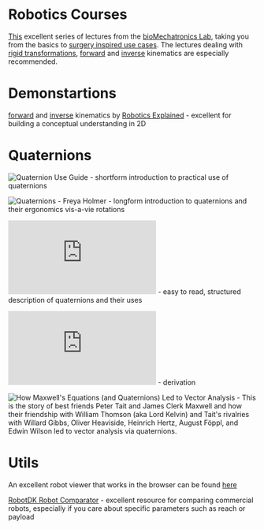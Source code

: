 # Robotics Courses
 [This](https://www.youtube.com/playlist?list=PLY6RHB0yqJVasji1rwZAGYirD8zW1ipj-) excellent series of lectures from the [bioMechatronics Lab](https://www.youtube.com/@biomechlab), taking you from the basics to [surgery inspired use cases](https://www.youtube.com/watch?v=BFvGwrENkeg&list=PLY6RHB0yqJVasji1rwZAGYirD8zW1ipj-&index=16&pp=iAQB). The lectures dealing with [rigid transformations](https://www.youtube.com/watch?v=1-_HhBlQRp8&list=PLY6RHB0yqJVasji1rwZAGYirD8zW1ipj-&index=2&t=6s&pp=iAQB), [forward](https://www.youtube.com/watch?v=6sd9fiinq5U&list=PLY6RHB0yqJVasji1rwZAGYirD8zW1ipj-&index=5&t=220s&pp=iAQB0gcJCY0JAYcqIYzv) and [inverse](https://www.youtube.com/watch?v=RzaeS5LLhxA&list=PLY6RHB0yqJVasji1rwZAGYirD8zW1ipj-&index=7&pp=iAQB) kinematics are especially recommended.

# Demonstartions
[forward](https://robotics-explained.com/forwardkinematics) and [inverse](https://robotics-explained.com/inversekinematics) kinematics by [Robotics Explained](https://robotics-explained.com/) - excellent for building a conceptual understanding in 2D

# Quaternions
![Quaternion Use Guide](https://www.youtube.com/watch?v=bKd2lPjl92c) - shortform introduction to practical use of quaternions

![Quaternions - Freya Holmer](https://www.youtube.com/watch?v=PMvIWws8WEo) - longform introduction to quaternions and their ergonomics vis-a-vie rotations

![SymPy Docs (Quaternions)](https://docs.sympy.org/latest/modules/algebras.html) - easy to read, structured description of quaternions and their uses

![Converting between rotation matrices and quaternions](https://d3cw3dd2w32x2b.cloudfront.net/wp-content/uploads/2015/01/matrix-to-quat.pdf) - derivation

![How Maxwell's Equations (and Quaternions) Led to Vector Analysis](https://www.youtube.com/watch?v=M12CJIuX8D4) - This is the story of best friends Peter Tait and James Clerk Maxwell and how their friendship with William Thomson (aka Lord Kelvin) and Tait's rivalries with Willard Gibbs, Oliver Heaviside, Heinrich Hertz, August Föppl, and Edwin Wilson led to vector analysis via quaternions.

# Utils
An excellent robot viewer that works in the browser can be found [here](https://robot-viewer-qfmqx.ondigitalocean.app/builder)

[RobotDK Robot Comparator](https://robodk.com/compare-robots?d=7&rc=850&p=3.0&w=18&rp=0.100) - excellent resource for comparing commercial robots, especially if you care about specific parameters such as reach or payload 